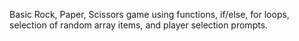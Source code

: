 Basic Rock, Paper, Scissors game using functions, if/else, for loops, selection of random array items, and player selection prompts.
